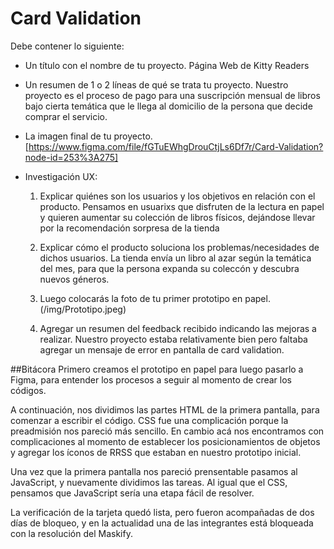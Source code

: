 # Card Validation

Debe contener lo siguiente:

* Un título con el nombre de tu proyecto. 
    Página Web de Kitty Readers

* Un resumen de 1 o 2 líneas de qué se trata tu proyecto.
    Nuestro proyecto es el proceso de pago para una suscripción mensual de libros bajo cierta temática que le llega al domicilio de la persona que decide comprar el servicio.
    
* La imagen final de tu proyecto.
 [https://www.figma.com/file/fGTuEWhgDrouCtjLs6Df7r/Card-Validation?node-id=253%3A275]

* Investigación UX:
  1. Explicar quiénes son los usuarios y los objetivos en relación con el
    producto.
    Pensamos en usuarixs que disfruten de la lectura en papel y quieren aumentar su colección de libros físicos, dejándose llevar por la recomendación sorpresa de la tienda

  2. Explicar cómo el producto soluciona los problemas/necesidades de dichos
    usuarios.
    La tienda envía un libro al azar según la temática del mes, para que la persona expanda su coleccón y descubra nuevos géneros.
  3. Luego colocarás la foto de tu primer prototipo en papel.
(/img/Prototipo.jpeg)

  4. Agregar un resumen del feedback recibido indicando las mejoras a realizar.
     Nuestro proyecto estaba relativamente bien pero faltaba agregar un mensaje de error en pantalla de card validation.

##Bitácora
Primero creamos el prototipo en papel para luego pasarlo a Figma, para entender los procesos a seguir al momento de crear los códigos.

A continuación, nos dividimos las partes HTML de la primera pantalla, para comenzar a escribir el código. CSS fue una complicación porque la preadmisión nos pareció más sencillo. En cambio acá nos encontramos con complicaciones al momento de establecer los posicionamientos de objetos y agregar los íconos de RRSS que estaban en nuestro prototipo inicial.

Una vez que la primera pantalla nos pareció prensentable pasamos al JavaScript, y nuevamente dividimos las tareas. Al igual que el CSS, pensamos que JavaScript sería una etapa fácil de resolver.

La verificación de la tarjeta quedó lista, pero fueron acompañadas de dos días de bloqueo, y en la actualidad una de las integrantes está bloqueada con la resolución del Maskify.